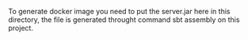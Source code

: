 To generate docker image you need to put the server.jar here in this directory, 
the file is generated throught command sbt assembly on this project.